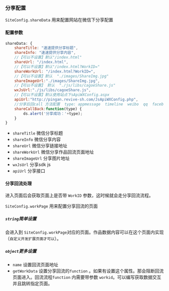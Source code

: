 ### 分享配置

`SiteConfig.shareData` 用来配置网站在微信下分享配置

#### 配置参数

```js
shareData: {
    shareTitle: "速速提供分享标题",
    shareInfo: "速速提供分享内容",
    //【可以不设置】默认"/index.html"
    shareUrl: "/index.html",
    //【可以不设置】默认"/index.html?WorkID="
    shareWorkUrl: "/index.html?WorkID=",
    //【可以不设置】默认  "./images/ShareImg.jpg"
    shareImageUrl:"./images/ShareImg.jpg",
    //【可以不设置】 默认  "./js/libs/cagoeShare.js"
    wxJsUrl:"./js/libs/cagoeShare.js",
    //【可以不设置】默认使用站点下sApiWXConfig.aspx
    apiUrl:"http://pingan.revive-sh.com/JsApiWXConfig.php",
    //分享后回call 方法配置  type: appmessage  timeline  weibo  qq  facebook
    shareCallBack:function(type) {
        ds.alert('分享成功：'+type);
    }
}
```

   - `shareTitle`  微信分享标题
   - `shareInfo`  微信分享内容
   - `shareUrl`  微信分享链接地址
   - `shareWorkUrl`  微信分享作品回流页面地址
   - `shareImageUrl`  分享图片地址
   - `wxJsUrl`  分享sdk js
   - `apiUrl`  分享接口


#### 分享回流处理

进入页面后会获取页面上是否带 `WorkID` 参数，这时候就会走分享回流流程。

`SiteConfig.workPage` 用来配置分享回流的页面

##### `string`简单设置

会进入到 `SiteConfig.workPage`对应的页面。作品数据内容可以在这个页面内实现（`自定义开发扩展页面才可以`）。

##### `object`更多设置

- `name` 设置回流页面地址
- `getWorkData` 设置分享回流的`function` 。如果有设置这个属性。那会阻断回流页面进入。回流流程`function` 内需要带参数 `workid`。可以编写获取数据交互并且跳转指定页面。

